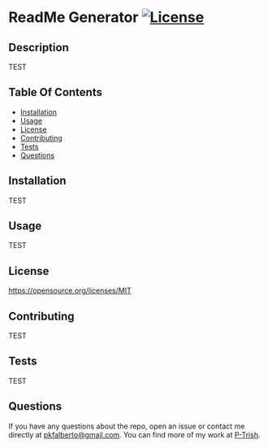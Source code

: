 # ReadMe Generator [![License](https://img.shields.io/badge/license-MIT-blue.svg)](https://opensource.org/licenses/MIT)
  
## Description
TEST

## Table Of Contents
- [Installation](#installation)
- [Usage](#usage)
- [License](#license)
- [Contributing](#contributing)
- [Tests](#tests)
- [Questions](#questions)

## Installation
TEST

## Usage
TEST

## License
https://opensource.org/licenses/MIT

## Contributing
TEST

## Tests
TEST


## Questions

If you have any questions about the repo, open an issue or contact me directly at pkfalberto@gmail.com. You can find more of my work at [P-Trish](https://github.com/P-Trish/).
  
